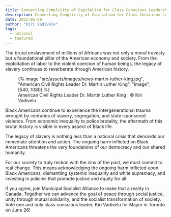 ```yaml
---
title: Converting Complicity of Capitalism for Class Conscious Leadership
description: Converting Complicity of Capitalism for Class Conscious Leadership
date: 2023-05-29
author: "Kiri Vadivelu"
tags:
  - national
  - featured
---
```


The brutal enslavement of millions of Africans was not only a moral travesty but a foundational pillar of the American economy and society. From the exploitation of labor to the violent coercion of human beings, the legacy of slavery continues to reverberate through American history.

<!-- excerpt -->

<figure>
{% image "src/assets/images/news-martin-luther-king.jpg", "American Civil Rights Leader Dr. Martin Luther King", "image", [540, 1080] %}
<figcaption>American Civil Rights Leader Dr. Martin Luther King | © Kiri Vadivelu</figcaption>
</figure>

Black Americans continue to experience the intergenerational trauma wrought by centuries of slavery, segregation, and state-sponsored violence. From economic inequality to police brutality, the aftermath of this brutal history is visible in every aspect of Black life.

The legacy of slavery is nothing less than a national crisis that demands our immediate attention and action. The ongoing harm inflicted on Black Americans threatens the very foundations of our democracy and our shared humanity.

For our society to truly reckon with the sins of the past, we must commit to real change. This means acknowledging the ongoing harm inflicted upon Black Americans, dismantling systemic inequality and white supremacy, and investing in policies that promote justice and equity for all.

If you agree, join Municipal Socialist Alliance to make that a reality in Canada. Together we can advance the goal of peace through social justice, unity through mutual solidarity, and the socialist transformation of society. Vote one and only class conscious leader, Kiri Vadivelu for Mayor in Toronto on June 26!

